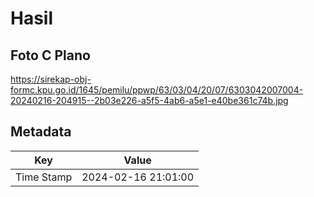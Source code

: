 # Hasil

## Foto C Plano

https://sirekap-obj-formc.kpu.go.id/1645/pemilu/ppwp/63/03/04/20/07/6303042007004-20240216-204915--2b03e226-a5f5-4ab6-a5e1-e40be361c74b.jpg


## Metadata

| Key        | Value               |
| ---------- | ------------------- |
| Time Stamp | 2024-02-16 21:01:00 |



